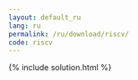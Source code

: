 ```yaml
---
layout: default_ru
lang: ru
permalink: /ru/download/riscv/
code: riscv
---
```

{% include solution.html %}
